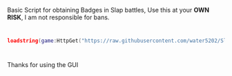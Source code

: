 Basic Script for obtaining Badges in Slap battles, Use this at your **OWN RISK**, I am not responsible for bans.
#
```lua
loadstring(game:HttpGet("https://raw.githubusercontent.com/water5202/Slap-Battles-Auto-Badges/refs/heads/main/AutoBadgeLoader.lua"))()
```
#
Thanks for using the GUI
